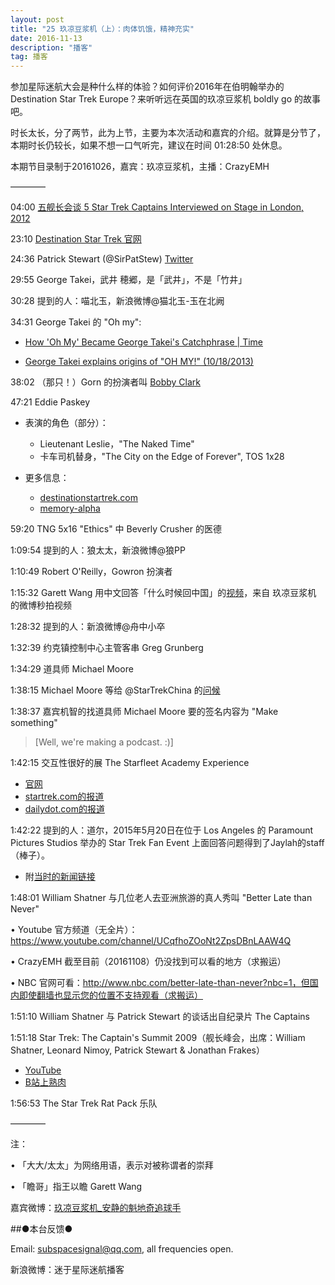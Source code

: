 ```yaml
---
layout: post
title: "25 玖凉豆浆机（上）：肉体饥饿，精神充实"
date: 2016-11-13
description: "播客"
tag: 播客 
---   
```


参加星际迷航大会是种什么样的体验？如何评价2016年在伯明翰举办的 Destination Star Trek Europe？来听听远在英国的玖凉豆浆机 boldly go 的故事吧。

时长太长，分了两节，此为上节，主要为本次活动和嘉宾的介绍。就算是分节了，本期时长仍较长，如果不想一口气听完，建议在时间 01:28:50 处休息。

本期节目录制于20161026，嘉宾：玖凉豆浆机，主播：CrazyEMH

————

04:00  [五舰长会谈 5 Star Trek Captains Interviewed on Stage in London, 2012](https://www.youtube.com/watch?v=wyuwNeenmwk)

23:10 [Destination Star Trek 官网](http://www.destinationstartrek.com/)

24:36 Patrick Stewart (@SirPatStew) [Twitter](https://twitter.com/SirPatStew)

29:55 George Takei，武井 穂郷，是「武井」，不是「竹井」

30:28 提到的人：喵北玉，新浪微博@猫北玉-玉在北阙

34:31 George Takei 的 &quot;Oh my&quot;:

* [How &#39;Oh My&#39; Became George Takei&#39;s Catchphrase \| Time](https://youtu.be/HZ9b4hStDps)

* [George Takei explains origins of &quot;OH MY!&quot; (10/18/2013)](https://youtu.be/DPkaWNxSlVs)

38:02 （那只！）Gorn 的扮演者叫 [Bobby Clark](http://www.destinationstartrek.com/guests/appearing/627-bobby-clark-2)

47:21 Eddie Paskey

* 表演的角色（部分）：
	* Lieutenant Leslie，&quot;The Naked Time&quot;
	* 卡车司机替身，&quot;The City on the Edge of Forever&quot;, TOS 1x28

* 更多信息：
	* [destinationstartrek.com](http://www.destinationstartrek.com/guests/appearing/618-eddie-paskey-2)
	* [memory-alpha](http://memory-alpha.wikia.com/wiki/Eddie_Paskey)

59:20 TNG 5x16 &quot;Ethics&quot; 中 Beverly Crusher 的医德

1:09:54 提到的人：狼太太，新浪微博@狼PP

1:10:49 Robert O&#39;Reilly，Gowron 扮演者

1:15:32 Garett Wang 用中文回答「什么时候回中国」的[视频](http://video.weibo.com/player/1034:d2e47d9ce4abc5829432566870ff56af/v.swf)，来自 玖凉豆浆机 的微博秒拍视频

1:28:32 提到的人：新浪微博@舟中小卒

1:32:39 约克镇控制中心主管客串 Greg Grunberg

1:34:29 道具师 Michael Moore

1:38:15 Michael Moore 等给 @StarTrekChina 的[问候](http://video.weibo.com/player/1034:c4a49a29e769f5f7a11c43ed9ddc7763/v.swf)


1:38:37 嘉宾机智的找道具师 Michael Moore 要的签名内容为 &quot;Make something&quot;

>[Well, we&#39;re making a podcast. :)]

1:42:15 交互性很好的展 The Starfleet Academy Experience

* [官网](http://starfleetacademytour.com/)
* [startrek.com的报道](http://www.startrek.com/article/coming-in-2016-the-starfleet-academy-experience)
* [dailydot.com的报道](http://www.dailydot.com/parsec/star-trek-starfleet-intrepid-museum/)

1:42:22 提到的人：道尔，2015年5月20日在位于 Los Angeles 的 Paramount Pictures Studios 举办的 Star Trek Fan Event 上面回答问题得到了Jaylah的staff（棒子）。

* 附[当时的新闻链接](http://thehypedgeek.com/a-day-at-the-star-trek-beyond-and-50th-anniversary-fan-event/)


1:48:01 William Shatner 与几位老人去亚洲旅游的真人秀叫 &quot;Better Late than Never&quot;

• Youtube 官方频道（无全片）：https://www.youtube.com/channel/UCqfhoZOoNt2ZpsDBnLAAW4Q

• CrazyEMH 截至目前（20161108）仍没找到可以看的地方（求搬运）

• NBC 官网可看：http://www.nbc.com/better-late-than-never?nbc=1，但国内即使翻墙也显示您的位置不支持观看（求搬运）

1:51:10 William Shatner 与 Patrick Stewart 的谈话出自纪录片 The Captains

1:51:18 Star Trek: The Captain&#39;s Summit 2009（舰长峰会，出席：William Shatner, Leonard Nimoy, Patrick Stewart &amp; Jonathan Frakes）
* [YouTube](https://www.youtube.com/watch?v=80rv2cSmmYg)
* [B站上熟肉](http://www.bilibili.com/video/av1241601/)

1:56:53 The Star Trek Rat Pack 乐队

————

注：

•  「大大/太太」为网络用语，表示对被称谓者的崇拜

•  「瞻哥」指王以瞻 Garett Wang

嘉宾微博：[玖凉豆浆机\_安静的魁地奇追球手](http://weibo.com/lunaliang1029)

##●本台反馈●

Email: [subspacesignal@qq.com](mailto:subspacesignal@qq.com), all frequencies open.

新浪微博：迷于星际迷航播客
